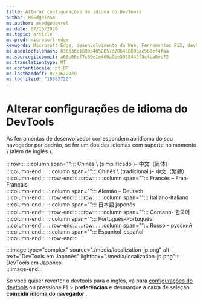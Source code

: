 ```yaml
---
title: Alterar configurações de idioma do DevTools
author: MSEdgeTeam
ms.author: msedgedevrel
ms.date: 07/16/2020
ms.topic: article
ms.prod: microsoft-edge
keywords: Microsoft Edge, desenvolvimento da Web, Ferramentas F12, devtools, localização, Loc, idioma
ms.openlocfilehash: 83b536c1699b4052857d206456895ac568cf4faa
ms.sourcegitcommit: a06c86ef7c69e1e400a0be5938449f3c4ba6ec72
ms.translationtype: MT
ms.contentlocale: pt-BR
ms.lasthandoff: 07/16/2020
ms.locfileid: "10882720"
---
```

# Alterar configurações de idioma do DevTools  

As ferramentas de desenvolvedor correspondem ao idioma do seu navegador por padrão, se for um dos dez idiomas com suporte no momento \ (além de inglês \).  

:::row:::
   :::column span="":::
      Chinês \ (simplificado \)- &#20013;&#25991;&#65288;&#31616;&#20307;&#65289;  
   :::column-end:::
   :::column span="":::
      Chinês \ (tradicional \)- &#20013;&#25991;&#65288;&#32321;&#39636;&#65289;  
   :::column-end:::
:::row-end:::
:::row:::
   :::column span="":::
      Francês – Fran-Fran&#231;ais  
   :::column-end:::
   :::column span="":::
      Alemão – Deutsch  
   :::column-end:::
:::row-end:::
:::row:::
   :::column span="":::
      Italiano-Italiano  
   :::column-end:::
   :::column span="":::
       &#26085;&#26412;&#35486; japonês  
   :::column-end:::
:::row-end:::
:::row:::
   :::column span="":::
      Coreano- &#54620;&#44397;&#50612;  
   :::column-end:::
   :::column span="":::
      Português-Portugu&#234;s  
   :::column-end:::
:::row-end:::
:::row:::
   :::column span="":::
      Russo –  &#1088;&#1091;&#1089;&#1089;&#1082;&#1080;&#1081;  
   :::column-end:::
   :::column span="":::
      Espanhol-espa&#241;ol  
   :::column-end:::
:::row-end:::  

:::image type="complex" source="./media/localization-jp.png" alt-text="DevTools em Japonês" lightbox="./media/localization-jp.png":::
   DevTools em Japonês  
:::image-end:::  

Se você quiser reverter o devtools para o inglês, vá para [configurações do devtools][DevtoolschromiumCustomizeIndexSettings] ou pressione `F1`  >  **preferências** e desmarque a caixa de seleção **coincidir idioma do navegador** .  

<!-- links -->  

[DevtoolschromiumCustomizeIndexSettings]: ./index.md#settings "Configurações-personalizar o Microsoft Edge DevTools | Documentos da Microsoft"  
